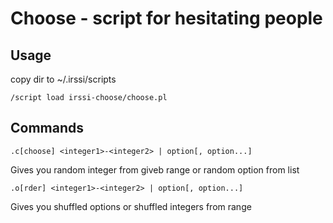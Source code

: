 Choose - script for hesitating people
==============

Usage
-----

copy dir to ~/.irssi/scripts

    /script load irssi-choose/choose.pl

Commands
--------

    .c[choose] <integer1>-<integer2> | option[, option...]

Gives you random integer from giveb range or random option from list

    .o[rder] <integer1>-<integer2> | option[, option...]

Gives you shuffled options or shuffled integers from range
